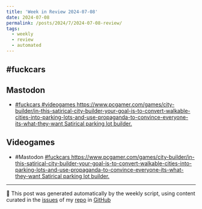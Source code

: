 ```yaml
---
title: 'Week in Review 2024-07-08'
date: 2024-07-08
permalink: /posts/2024/7/2024-07-08-review/
tags:
  - weekly
  - review
  - automated
---
```

## #fuckcars

## Mastodon
-  [#fuckcars #videogames  https://www.pcgamer.com/games/city-builder/in-this-satirical-city-builder-your-goal-is-to-convert-walkable-cities-into-parking-lots-and-use-propaganda-to-convince-everyone-its-what-they-want Satirical parking lot builder.](https://the-gathering.space/@brandon/112726688847203484)

## Videogames
- #Mastodon [#fuckcars   https://www.pcgamer.com/games/city-builder/in-this-satirical-city-builder-your-goal-is-to-convert-walkable-cities-into-parking-lots-and-use-propaganda-to-convince-everyone-its-what-they-want Satirical parking lot builder.](https://the-gathering.space/@brandon/112726688847203484)

***
🤖 This post was generated automatically by the weekly script, using content curated in the [issues](https://github.com/nateraluis/nateraluis.github.io/issues) of my [repo](https://github.com/nateraluis/nateraluis.github.io/) in [GitHub](https://github.com/nateraluis)
